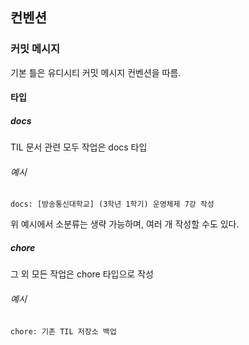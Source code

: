 ## 컨벤션

### 커밋 메시지

기본 틀은 유디시티 커밋 메시지 컨벤션을 따름.

#### 타입

##### docs

TIL 문서 관련 모두 작업은 docs 타입

###### 예시

`docs: [방송통신대학교] (3학년 1학기) 운영체제 7강 작성`

위 예시에서 소분류는 생략 가능하며, 여러 개 작성할 수도 있다.

##### chore

그 외 모든 작업은 chore 타입으로 작성

###### 예시

`chore: 기존 TIL 저장소 백업 ` 
